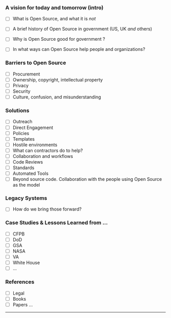 
### A vision for today and tomorrow  (intro)
- [ ] What is Open Source, and what it is _not_
- [ ] A brief history of Open Source in government (US, UK _and_ others)
- [ ]  Why is Open Source good for government ?
- [ ]  In what ways can Open Source help people and organizations?


### Barriers to Open Source
- [ ] Procurement
- [ ] Ownership, copyright, intellectual property
- [ ] Privacy
- [ ] Security
- [ ] Culture, confusion, and misunderstanding

### Solutions
- [ ] Outreach
- [ ] Direct Engagement
- [ ] Policies
- [ ] Templates
- [ ] Hostile environments
- [ ] What can contractors do to help?
- [ ] Collaboration and workflows
- [ ] Code Reviews
- [ ] Standards
- [ ] Automated Tools
- [ ] Beyond source code. Collaboration with the people using Open Source as the model
         
### Legacy Systems
- [ ] How do we bring those forward? 
         
### Case Studies & Lessons Learned from ...
- [ ] CFPB
- [ ] DoD
- [ ] GSA
- [ ] NASA
- [ ] VA
- [ ] White House
- [ ]  ...
           
### References
- [ ] Legal
- [ ] Books
- [ ] Papers ...
           
----
           
          
           
           
           
           
           
           
